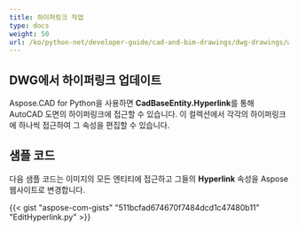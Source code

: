 ```yaml
---
title: 하이퍼링크 작업
type: docs
weight: 50
url: /ko/python-net/developer-guide/cad-and-bim-drawings/dwg-drawings/working-with-hyperlinks/
---
```


## **DWG에서 하이퍼링크 업데이트**

Aspose.CAD for Python을 사용하면 **CadBaseEntity.Hyperlink**를 통해 AutoCAD 도면의 하이퍼링크에 접근할 수 있습니다. 이 컬렉션에서 각각의 하이퍼링크에 하나씩 접근하여 그 속성을 편집할 수 있습니다.

## 샘플 코드

다음 샘플 코드는 이미지의 모든 엔티티에 접근하고 그들의 **Hyperlink** 속성을 Aspose 웹사이트로 변경합니다.

{{< gist "aspose-com-gists" "511bcfad674670f7484dcd1c47480b11" "EditHyperlink.py" >}}
